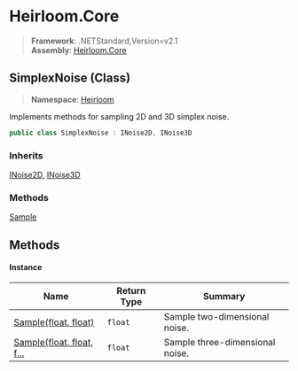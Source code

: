 # Heirloom.Core

> **Framework**: .NETStandard,Version=v2.1  
> **Assembly**: [Heirloom.Core][0]

## SimplexNoise (Class)

> **Namespace**: [Heirloom][0]

Implements methods for sampling 2D and 3D simplex noise.

```cs
public class SimplexNoise : INoise2D, INoise3D
```

### Inherits

[INoise2D][1], [INoise3D][2]

### Methods

[Sample][3]

## Methods

#### Instance

| Name                           | Return Type | Summary                         |
|--------------------------------|-------------|---------------------------------|
| [Sample(float, float)][3]      | `float`     | Sample two-dimensional noise.   |
| [Sample(float, float, f...][3] | `float`     | Sample three-dimensional noise. |

[0]: ../../Heirloom.Core.md
[1]: INoise2D.md
[2]: INoise3D.md
[3]: SimplexNoise/Sample.md
